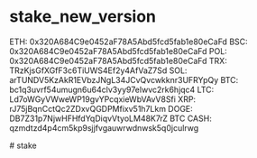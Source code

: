 # stake_new_version
ETH: 0x320A684C9e0452aF78A5Abd5fcd5fab1e80eCaFd
BSC: 0x320A684C9e0452aF78A5Abd5fcd5fab1e80eCaFd
POL: 0x320A684C9e0452aF78A5Abd5fcd5fab1e80eCaFd
TRX: TRzKjsGfXGfF3c6TiUWS4Ef2y4AfVaZ7Sd
SOL: arTUNDV5KzAkR1EVbzJNgL34JCvQvcwkknr3UFRYpQy
BTC: bc1q3uvrf54umugn6u64clv3yy97elwvc2rk6hjqc4
LTC: Ld7oWGyVWweWP19gvYPcqxieWbVAvV8Sfi
XRP: rJ75jBqnCctQc2ZDxvQGDPMfixv51h7Lkm
DOGE: DB7Z31p7NjwHFHfdYqDiqvVtyoLM48K7rZ
BTC CASH: qzmdtzd4p4cm5kp9sjjfvgauwrwdnwsk5q0jculrwg



<!-- eth 959 --># stake
